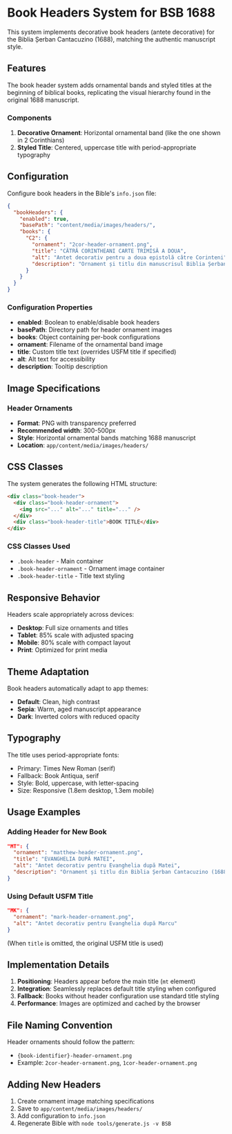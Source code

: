 # Book Headers System for BSB 1688

This system implements decorative book headers (antete decorative) for the Biblia Șerban Cantacuzino (1688), matching the authentic manuscript style.

## Features

The book header system adds ornamental bands and styled titles at the beginning of biblical books, replicating the visual hierarchy found in the original 1688 manuscript.

### Components

1. **Decorative Ornament**: Horizontal ornamental band (like the one shown in 2 Corinthians)
2. **Styled Title**: Centered, uppercase title with period-appropriate typography

## Configuration

Configure book headers in the Bible's `info.json` file:

```json
{
  "bookHeaders": {
    "enabled": true,
    "basePath": "content/media/images/headers/",
    "books": {
      "C2": {
        "ornament": "2cor-header-ornament.png",
        "title": "CĂTRĂ CORINTHEANI CARTE TRIMISĂ A DOUA",
        "alt": "Antet decorativ pentru a doua epistolă către Corinteni",
        "description": "Ornament și titlu din manuscrisul Biblia Șerban Cantacuzino (1688)"
      }
    }
  }
}
```

### Configuration Properties

- **enabled**: Boolean to enable/disable book headers
- **basePath**: Directory path for header ornament images
- **books**: Object containing per-book configurations
- **ornament**: Filename of the ornamental band image
- **title**: Custom title text (overrides USFM title if specified)
- **alt**: Alt text for accessibility
- **description**: Tooltip description

## Image Specifications

### Header Ornaments
- **Format**: PNG with transparency preferred
- **Recommended width**: 300-500px
- **Style**: Horizontal ornamental bands matching 1688 manuscript
- **Location**: `app/content/media/images/headers/`

## CSS Classes

The system generates the following HTML structure:

```html
<div class="book-header">
  <div class="book-header-ornament">
    <img src="..." alt="..." title="..." />
  </div>
  <div class="book-header-title">BOOK TITLE</div>
</div>
```

### CSS Classes Used

- `.book-header` - Main container
- `.book-header-ornament` - Ornament image container  
- `.book-header-title` - Title text styling

## Responsive Behavior

Headers scale appropriately across devices:

- **Desktop**: Full size ornaments and titles
- **Tablet**: 85% scale with adjusted spacing
- **Mobile**: 80% scale with compact layout
- **Print**: Optimized for print media

## Theme Adaptation

Book headers automatically adapt to app themes:

- **Default**: Clean, high contrast
- **Sepia**: Warm, aged manuscript appearance
- **Dark**: Inverted colors with reduced opacity

## Typography

The title uses period-appropriate fonts:
- Primary: Times New Roman (serif)
- Fallback: Book Antiqua, serif
- Style: Bold, uppercase, with letter-spacing
- Size: Responsive (1.8em desktop, 1.3em mobile)

## Usage Examples

### Adding Header for New Book
```json
"MT": {
  "ornament": "matthew-header-ornament.png",
  "title": "EVANGHELIA DUPĂ MATEI",
  "alt": "Antet decorativ pentru Evanghelia după Matei",
  "description": "Ornament și titlu din Biblia Șerban Cantacuzino (1688)"
}
```

### Using Default USFM Title
```json
"MK": {
  "ornament": "mark-header-ornament.png",
  "alt": "Antet decorativ pentru Evanghelia după Marcu"
}
```
(When `title` is omitted, the original USFM title is used)

## Implementation Details

1. **Positioning**: Headers appear before the main title (`mt` element)
2. **Integration**: Seamlessly replaces default title styling when configured
3. **Fallback**: Books without header configuration use standard title styling
4. **Performance**: Images are optimized and cached by the browser

## File Naming Convention

Header ornaments should follow the pattern:
- `{book-identifier}-header-ornament.png`
- Example: `2cor-header-ornament.png`, `1cor-header-ornament.png`

## Adding New Headers

1. Create ornament image matching specifications
2. Save to `app/content/media/images/headers/`
3. Add configuration to `info.json`
4. Regenerate Bible with `node tools/generate.js -v BSB`
